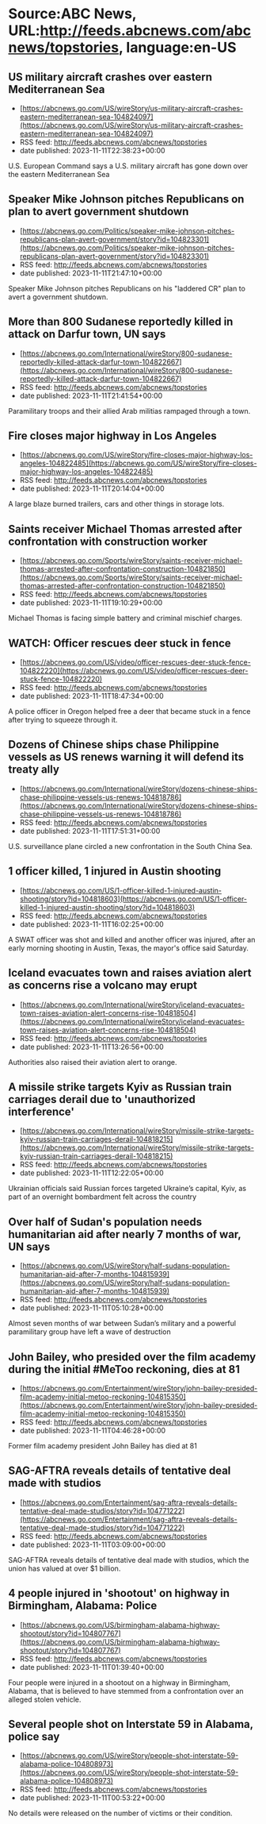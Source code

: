 # Source:ABC News, URL:http://feeds.abcnews.com/abcnews/topstories, language:en-US

## US military aircraft crashes over eastern Mediterranean Sea
 - [https://abcnews.go.com/US/wireStory/us-military-aircraft-crashes-eastern-mediterranean-sea-104824097](https://abcnews.go.com/US/wireStory/us-military-aircraft-crashes-eastern-mediterranean-sea-104824097)
 - RSS feed: http://feeds.abcnews.com/abcnews/topstories
 - date published: 2023-11-11T22:38:23+00:00

U.S. European Command says a U.S. military aircraft has gone down over the eastern Mediterranean Sea

## Speaker Mike Johnson pitches Republicans on plan to avert government shutdown
 - [https://abcnews.go.com/Politics/speaker-mike-johnson-pitches-republicans-plan-avert-government/story?id=104823301](https://abcnews.go.com/Politics/speaker-mike-johnson-pitches-republicans-plan-avert-government/story?id=104823301)
 - RSS feed: http://feeds.abcnews.com/abcnews/topstories
 - date published: 2023-11-11T21:47:10+00:00

Speaker Mike Johnson pitches Republicans on his "laddered CR" plan to avert a government shutdown.

## More than 800 Sudanese reportedly killed in attack on Darfur town, UN says
 - [https://abcnews.go.com/International/wireStory/800-sudanese-reportedly-killed-attack-darfur-town-104822667](https://abcnews.go.com/International/wireStory/800-sudanese-reportedly-killed-attack-darfur-town-104822667)
 - RSS feed: http://feeds.abcnews.com/abcnews/topstories
 - date published: 2023-11-11T21:41:54+00:00

Paramilitary troops and their allied Arab militias rampaged through a town.

## Fire closes major highway in Los Angeles
 - [https://abcnews.go.com/US/wireStory/fire-closes-major-highway-los-angeles-104822485](https://abcnews.go.com/US/wireStory/fire-closes-major-highway-los-angeles-104822485)
 - RSS feed: http://feeds.abcnews.com/abcnews/topstories
 - date published: 2023-11-11T20:14:04+00:00

A large blaze burned trailers, cars and other things in storage lots.

## Saints receiver Michael Thomas arrested after confrontation with construction worker
 - [https://abcnews.go.com/Sports/wireStory/saints-receiver-michael-thomas-arrested-after-confrontation-construction-104821850](https://abcnews.go.com/Sports/wireStory/saints-receiver-michael-thomas-arrested-after-confrontation-construction-104821850)
 - RSS feed: http://feeds.abcnews.com/abcnews/topstories
 - date published: 2023-11-11T19:10:29+00:00

Michael Thomas is facing simple battery and criminal mischief charges.

## WATCH:  Officer rescues deer stuck in fence
 - [https://abcnews.go.com/US/video/officer-rescues-deer-stuck-fence-104822220](https://abcnews.go.com/US/video/officer-rescues-deer-stuck-fence-104822220)
 - RSS feed: http://feeds.abcnews.com/abcnews/topstories
 - date published: 2023-11-11T18:47:34+00:00

A police officer in Oregon helped free a deer that became stuck in a fence after trying to squeeze through it.

## Dozens of Chinese ships chase Philippine vessels as US renews warning it will defend its treaty ally
 - [https://abcnews.go.com/International/wireStory/dozens-chinese-ships-chase-philippine-vessels-us-renews-104818786](https://abcnews.go.com/International/wireStory/dozens-chinese-ships-chase-philippine-vessels-us-renews-104818786)
 - RSS feed: http://feeds.abcnews.com/abcnews/topstories
 - date published: 2023-11-11T17:51:31+00:00

U.S. surveillance plane circled a new confrontation in the South China Sea.

## 1 officer killed, 1 injured in Austin shooting
 - [https://abcnews.go.com/US/1-officer-killed-1-injured-austin-shooting/story?id=104818603](https://abcnews.go.com/US/1-officer-killed-1-injured-austin-shooting/story?id=104818603)
 - RSS feed: http://feeds.abcnews.com/abcnews/topstories
 - date published: 2023-11-11T16:02:25+00:00

A SWAT officer was shot and killed and another officer was injured, after an early morning shooting in Austin, Texas, the mayor's office said Saturday.

## Iceland evacuates town and raises aviation alert as concerns rise a volcano may erupt
 - [https://abcnews.go.com/International/wireStory/iceland-evacuates-town-raises-aviation-alert-concerns-rise-104818504](https://abcnews.go.com/International/wireStory/iceland-evacuates-town-raises-aviation-alert-concerns-rise-104818504)
 - RSS feed: http://feeds.abcnews.com/abcnews/topstories
 - date published: 2023-11-11T13:26:56+00:00

Authorities also raised their aviation alert to orange.

## A missile strike targets Kyiv as Russian train carriages derail due to 'unauthorized interference'
 - [https://abcnews.go.com/International/wireStory/missile-strike-targets-kyiv-russian-train-carriages-derail-104818215](https://abcnews.go.com/International/wireStory/missile-strike-targets-kyiv-russian-train-carriages-derail-104818215)
 - RSS feed: http://feeds.abcnews.com/abcnews/topstories
 - date published: 2023-11-11T12:22:05+00:00

Ukrainian officials said Russian forces targeted Ukraine&rsquo;s capital, Kyiv, as part of an overnight bombardment felt across the country

## Over half of Sudan's population needs humanitarian aid after nearly 7 months of war, UN says
 - [https://abcnews.go.com/US/wireStory/half-sudans-population-humanitarian-aid-after-7-months-104815939](https://abcnews.go.com/US/wireStory/half-sudans-population-humanitarian-aid-after-7-months-104815939)
 - RSS feed: http://feeds.abcnews.com/abcnews/topstories
 - date published: 2023-11-11T05:10:28+00:00

Almost seven months of war between Sudan&rsquo;s military and a powerful paramilitary group have left a wave of destruction

## John Bailey, who presided over the film academy during the initial #MeToo reckoning, dies at 81
 - [https://abcnews.go.com/Entertainment/wireStory/john-bailey-presided-film-academy-initial-metoo-reckoning-104815350](https://abcnews.go.com/Entertainment/wireStory/john-bailey-presided-film-academy-initial-metoo-reckoning-104815350)
 - RSS feed: http://feeds.abcnews.com/abcnews/topstories
 - date published: 2023-11-11T04:46:28+00:00

Former film academy president John Bailey has died at 81

## SAG-AFTRA reveals details of tentative deal made with studios
 - [https://abcnews.go.com/Entertainment/sag-aftra-reveals-details-tentative-deal-made-studios/story?id=104771222](https://abcnews.go.com/Entertainment/sag-aftra-reveals-details-tentative-deal-made-studios/story?id=104771222)
 - RSS feed: http://feeds.abcnews.com/abcnews/topstories
 - date published: 2023-11-11T03:09:00+00:00

SAG-AFTRA reveals details of tentative deal made with studios, which the union has valued at over $1 billion.

## 4 people injured in 'shootout' on highway in Birmingham, Alabama: Police
 - [https://abcnews.go.com/US/birmingham-alabama-highway-shootout/story?id=104807767](https://abcnews.go.com/US/birmingham-alabama-highway-shootout/story?id=104807767)
 - RSS feed: http://feeds.abcnews.com/abcnews/topstories
 - date published: 2023-11-11T01:39:40+00:00

Four people were injured in a shootout on a highway in Birmingham, Alabama, that is believed to have stemmed from a confrontation over an alleged stolen vehicle.

## Several people shot on Interstate 59 in Alabama, police say
 - [https://abcnews.go.com/US/wireStory/people-shot-interstate-59-alabama-police-104808973](https://abcnews.go.com/US/wireStory/people-shot-interstate-59-alabama-police-104808973)
 - RSS feed: http://feeds.abcnews.com/abcnews/topstories
 - date published: 2023-11-11T00:53:22+00:00

No details were released on the number of victims or their condition.

